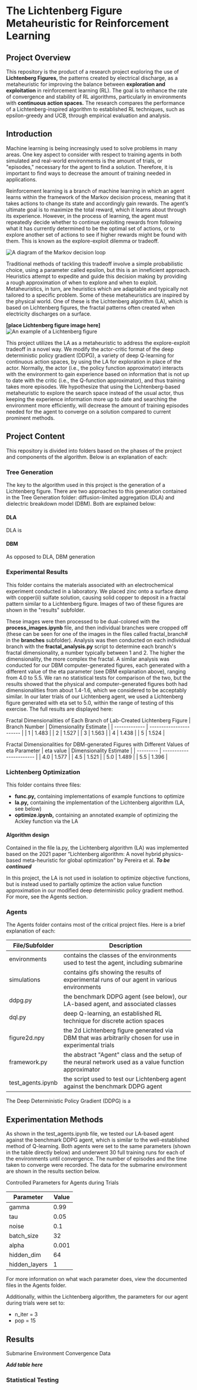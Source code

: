 # The Lichtenberg Figure Metaheuristic for Reinforcement Learning

## Project Overview
This repository is the product of a research project exploring the use of **Lichtenberg Figures,** the patterns created by electrical discharge, as a metaheuristic for improving the balance between **exploration and exploitation** in reinforcement learning (RL). The goal is to enhance the rate of convergence and stability of RL algorithms, particularly in environments with **continuous action spaces.** The research compares the performance of a Lichtenberg-inspired algorithm to established RL techniques, such as epsilon-greedy and UCB, through empirical evaluation and analysis.

## Introduction
Machine learning is being increasingly used to solve problems in many areas. One key aspect to consider with respect to training agents in both simulated and real-world environments is the amount of trials, or "episodes," necessary for the agent to find a solution. Therefore, it is important to find ways to decrease the amount of training needed in applications.

Reinforcement learning is a branch of machine learning in which an agent learns within the framework of the Markov decision process, meaning that it takes actions to change its state and accordingly gain rewards. The agent’s ultimate goal is to maximize the total reward, which it learns about through its experience. However, in the process of learning, the agent must repeatedly decide whether to continue exploiting rewards from following what it has currently determined to be the optimal set of actions, or to explore another set of actions to see if higher rewards might be found with them. This is known as the explore-exploit dilemma or tradeoff.


![A diagram of the Markov decision loop](https://ars.els-cdn.com/content/image/1-s2.0-S0029801822008666-gr3.jpg "The loop by which the agent interacts with the environment in RL")


Traditional methods of tackling this tradeoff involve a simple probabilistic choice, using a parameter called epsilon, but this is an inneficient approach. Heuristics attempt to expedite and guide this decision making by providing a rough approximation of when to explore and when to exploit. Metaheuristics, in turn, are heuristics which are adaptable and typically not tailored to a specific problem. Some of these metaheuristics are inspired by the physical world. One of these is the Lichtenberg algorithm (LA), which is based on Lichtenberg figures, the fractal patterns often created when electricity discharges on a surface.


**[place Lichtenberg figure image here]**
![An example of a Lichtenberg figure](eta5.dim1000.gif "An example Lichtenberg figure generated in this project using DBM (see below for methods)")


This project utilizes the LA as a metaheuristic to address the explore-exploit tradeoff in a novel way. We modify the actor-critic format of the deep deterministic policy gradient (DDPG), a variety of deep Q-learning for continuous action spaces, by using the LA for exploration in place of the actor. Normally, the actor (i.e., the policy function approximator) interacts with the environment to gain experience based on information that is not up to date with the critic (i.e., the Q-function approximator), and thus training takes more episodes. We hypothesize that using the Lichtenberg-based metaheuristic to explore the search space instead of the usual actor, thus keeping the experience information more up to date and searching the environment more efficiently, will decrease the amount of training episodes needed for the agent to converge on a solution compared to current prominent methods.

## Project Content
This repository is divided into folders based on the phases of the project and components of the algorithm. Below is an explanation of each:

### Tree Generation
The key to the algorithm used in this project is the generation of a Lichtenberg figure. There are two approaches to this generation contained in the Tree Generation folder: diffusion-limited aggregation (DLA) and dielectric breakdown model (DBM). Both are explained below:

#### DLA
DLA is

#### DBM
As opposed to DLA, DBM generation

### Experimental Results

This folder contains the materials associated with an electrochemical experiment conducted in a laboratory. We placed zinc onto a surface damp with copper(ii) sulfate solution, causing solid copper to deposit in a fractal pattern similar to a Lichtenberg figure. Images of two of these figures are shown in the "results" subfolder.

These images were then processed to be dual-colored with the **process_images.ipynb** file, and then individual branches were cropped off (these can be seen for one of the images in the files called fractal_branch# in the **branches** subfolder). Analysis was then conducted on each individual branch with the **fractal_analysis.py** script to determine each branch's fractal dimensionality, a number typically between 1 and 2. The higher the dimensionality, the more complex the fractal. A similar analysis was conducted for our DBM computer-generated figures, each generated with a different value of the eta parameter (see DBM explanation above), ranging from 4.0 to 5.5. We ran no statistical tests for comparison of the two, but the results showed that the physical and computer-generated figures both had dimensionalities from about 1.4-1.6, which we considered to be acceptably similar. In our later trials of our Lichtenberg agent, we used a Lichtenberg figure generated with eta set to 5.0, within the range of testing of this exercise. The full results are displayed here:

Fractal Dimensionalities of Each Branch of Lab-Created Lichtenberg Figure
| Branch Number | Dimensionality Estimate |
| ------------- | ----------------------- |
| 1 | 1.483 |
| 2 | 1.527 |
| 3 | 1.563 |
| 4 | 1.438 |
| 5 | 1.524 |

Fractal Dimensionalities for DBM-generated Figures with Different Values of eta Parameter
| eta value | Dimensionality Estimate |
| --------- | ----------------------- |
| 4.0 | 1.577 |
| 4.5 | 1.521 |
| 5.0 | 1.489 |
| 5.5 | 1.396 |


### Lichtenberg Optimization

This folder contains three files: 

- **func.py,** containing implementations of example functions to optimize
- **la.py,** containing the implementation of the Lichtenberg algorithm (LA, see below)
- **optimize.ipynb,** containing an annotated example of optimizing the Ackley function via the LA

#### Algorithm design

Contained in the file la.py, the Lichtenberg algorithm (LA) was implemented based on the 2021 paper “Lichtenberg algorithm: A novel hybrid physics-based meta-heuristic for global optimization" by Pereira et al. ***To be continued***

In this project, the LA is not used in isolation to optimize objective functions, but is instead used to partially optimize the action value function approximation in our modified deep deterministic policy gradient method. For more, see the Agents section.

### Agents
The Agents folder contains most of the critical project files. Here is a brief explanation of each:

| File/Subfolder  | Description |
| --------------- | ----------- |
| environments    | contains the classes of the environments used to test the agent, including submarine |
| simulations     | contains gifs showing the results of experimental runs of our agent in various environments |
| ddpg.py         | the benchmark DDPG agent (see below), our LA-based agent, and associated classes |
| dql.py          | deep Q-learning, an established RL technique for discrete action spaces |
| figure2d.npy    | the 2d Lichtenberg figure generated via DBM that was arbitrarily chosen for use in experimental trials |
| framework.py    | the abstract "Agent" class and the setup of the neural network used as a value function approximator |
| test_agents.ipynb | the script used to test our Lichtenberg agent against the benchmark DDPG agent |

The Deep Deterministic Policy Gradient (DDPG) is a

## Experimentation Methods
As shown in the test_agents.ipynb file, we tested our LA-based agent against the benchmark DDPG agent, which is similar to the well-established method of Q-learning. Both agents were set to the same parameters (shown in the table directly below) and underwent 30 full training runs for each of the environments until convergence. The number of episodes and the time taken to converge were recorded. The data for the submarine environment are shown in the results section below.

Controlled Parameters for Agents during Trials

| Parameter | Value |
| --------- | ----- |
| gamma     | 0.99  |
| tau       | 0.05  |
| noise     | 0.1   |
| batch_size | 32   |
| alpha     | 0.001 |
| hidden_dim | 64   |
| hidden_layers | 1 |
For more information on what wach parameter does, view the documented files in the Agents folder.

Additionally, within the Lichtenberg algorithm, the parameters for our agent during trials were set to:

- n_iter = 3
- pop = 15

## Results

Submarine Environment Convergence Data

***Add table here***

### Statistical Testing